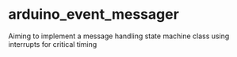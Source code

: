 # arduino_event_messager
Aiming to implement a message handling state machine class using interrupts for critical timing 
